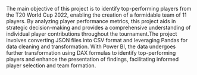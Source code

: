 The main objective of this project is to identify top-performing players from the T20 World Cup 2022, enabling the creation of a formidable team of 11 players. By analyzing player performance metrics, this project aids in strategic decision-making and provides a comprehensive understanding of individual player contributions throughout the tournament.The project involves converting JSON files into CSV format and leveraging Pandas for data cleaning and transformation. With Power BI, the data undergoes further transformation using DAX formulas to identify top-performing players and enhance the presentation of findings, facilitating informed player selection and team formation.
